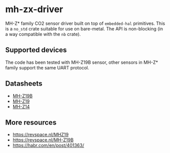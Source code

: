 # mh-zx-driver
MH-Z* family CO2 sensor driver built on top of `embedded-hal` primitives. This
is a `no_std` crate suitable for use on bare-metal. The API is non-blocking (in
a way compatible with the `nb` crate).

## Supported devices

The code has been tested with MH-Z19B sensor, other sensors in MH-Z* family
support the same UART protocol.

## Datasheets
* [MH-Z19B](https://web.archive.org/web/20180517074844/https://www.winsen-sensor.com/d/files/infrared-gas-sensor/mh-z19b-co2-ver1_0.pdf)
* [MH-Z19](https://web.archive.org/web/20190507154811/https://www.winsen-sensor.com/d/files/PDF/Infrared%20Gas%20Sensor/NDIR%20CO2%20SENSOR/MH-Z19%20CO2%20Ver1.0.pdf)
* [MH-Z14](https://web.archive.org/web/20200105191455/https://www.winsen-sensor.com/d/files/PDF/Infrared%20Gas%20Sensor/NDIR%20CO2%20SENSOR/MH-Z14%20CO2%20V2.4.pdf)

## More resources
* https://revspace.nl/MHZ19
* https://revspace.nl/MH-Z19B
* https://habr.com/en/post/401363/
